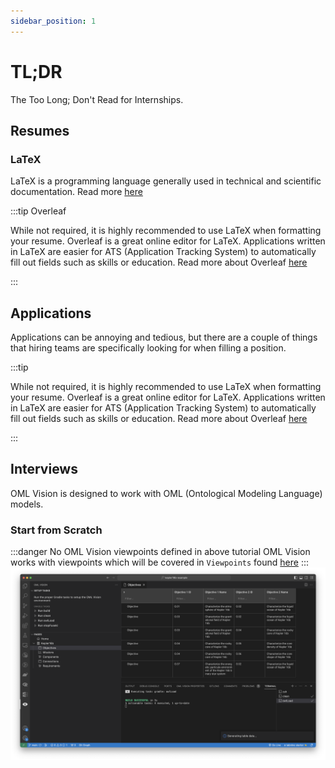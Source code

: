 ```yaml
---
sidebar_position: 1
---
```


# TL;DR

The Too Long; Don't Read for Internships.

## Resumes

### LaTeX

LaTeX is a programming language generally used in technical and scientific documentation.  Read more [here](https://www.latex-project.org/)

:::tip Overleaf

While not required, it is highly recommended to use LaTeX when formatting your resume.  Overleaf is a great online editor for LaTeX.  Applications written in LaTeX are easier for ATS (Application Tracking System) to automatically fill out fields such as skills or education.  Read more about Overleaf [here](https://www.overleaf.com/)

:::

## Applications

Applications can be annoying and tedious, but there are a couple of things that hiring teams are specifically looking for when filling a position.

:::tip 

While not required, it is highly recommended to use LaTeX when formatting your resume.  Overleaf is a great online editor for LaTeX.  Applications written in LaTeX are easier for ATS (Application Tracking System) to automatically fill out fields such as skills or education.  Read more about Overleaf [here](https://www.overleaf.com/)

:::

## Interviews

OML Vision is designed to work with OML (Ontological Modeling Language) models.

### Start from Scratch

:::danger No OML Vision viewpoints defined in above tutorial
OML Vision works with viewpoints which will be covered in `Viewpoints` found [here](/docs/category/viewpoints)
:::
![Objectives Table](./img/objectivesTable.png)
